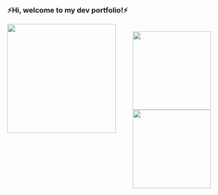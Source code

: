 ### ⚡️Hi, welcome to my dev portfolio!⚡️

<div align='center'>
  <img align='left' src="https://data.whicdn.com/images/237176020/original.gif" width="250">
 <div>
  <br/>
  <a href="https://github.com/Darmiest">
  <img height="180em" src="https://github-readme-stats.vercel.app/api?username=darmiest&show_icons=true&theme=dracula&include_all_commits=true&count_private=true"/>
  <img height="180em" src="https://github-readme-stats.vercel.app/api/top-langs/?username=darmiest&layout=compact&langs_count=17&theme=dracula"/>
</div>
</div>
